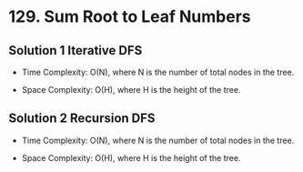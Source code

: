 # 129. Sum Root to Leaf Numbers

## Solution 1 Iterative DFS

* Time Complexity: O(N), where N is the number of total nodes in the tree.

* Space Complexity: O(H), where H is the height of the tree.

## Solution 2 Recursion DFS

* Time Complexity: O(N), where N is the number of total nodes in the tree.

* Space Complexity: O(H), where H is the height of the tree.
